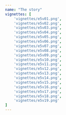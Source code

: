 ```yaml
---
name: "The story"
vignettes: [
    'vignettes/e5v01.png',
    'vignettes/e5v02.png',
    'vignettes/e5v03.png',
    'vignettes/e5v04.png',
    'vignettes/e5v05.png',
    'vignettes/e5v06.png',
    'vignettes/e5v07.png',
    'vignettes/e5v08.png',
    'vignettes/e5v09.png',
    'vignettes/e5v10.png',
    'vignettes/e5v11.png',
    'vignettes/e5v12.png',
    'vignettes/e5v13.png',
    'vignettes/e5v14.png',
    'vignettes/e5v15.png',
    'vignettes/e5v16.png',
	'vignettes/e5v17.png',
	'vignettes/e5v18.png',
	'vignettes/e5v19.png'
]
---
```

